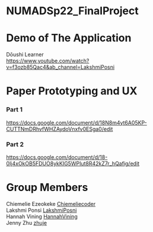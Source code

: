 # NUMADSp22_FinalProject

# Demo of The Application
Dōushi Learner </br>
https://www.youtube.com/watch?v=f3ozb85Qac4&ab_channel=LakshmiPosni

# Paper Prototyping and UX 
### Part 1 
https://docs.google.com/document/d/18N8m4yt6A05KP-CUTTNmDRhvfWHZAydoVnxfv0ESga0/edit
### Part 2 
https://docs.google.com/document/d/18-0Ij4xOkOB5FDUO8ykKIG5WPIut8R42kZ7r_hQafig/edit

# Group Members 
Chiemelie Ezeokeke 
[Chiemeliecoder](https://github.com/chiemeliecoder)
</br>
Lakshmi Ponsi 
[LakshmiPosni](https://github.com/LakshmiPosni)
</br>
Hannah Vining 
[HannahVining](https://github.com/HannahVining)
</br>
Jenny Zhu 
[zhuje](https://github.com/zhuje)
